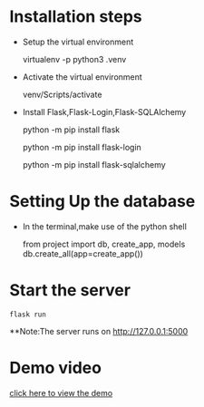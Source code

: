 # Installation steps

* Setup the virtual environment

    virtualenv -p python3 .venv

* Activate the virtual environment

    venv/Scripts/activate

* Install Flask,Flask-Login,Flask-SQLAlchemy

    python -m pip install flask

    python -m pip install flask-login

    python -m pip install flask-sqlalchemy

# Setting Up the database

* In the terminal,make use of the python shell

    from project import db, create_app, models
    db.create_all(app=create_app()) 

# Start the server

    flask run

**Note:The server runs on http://127.0.0.1:5000

# Demo video

[click here to view the demo](https://drive.google.com/file/d/1tguLipe6is9-Llv52hR-9_bPNOJUfBf6/view?usp=sharing)

